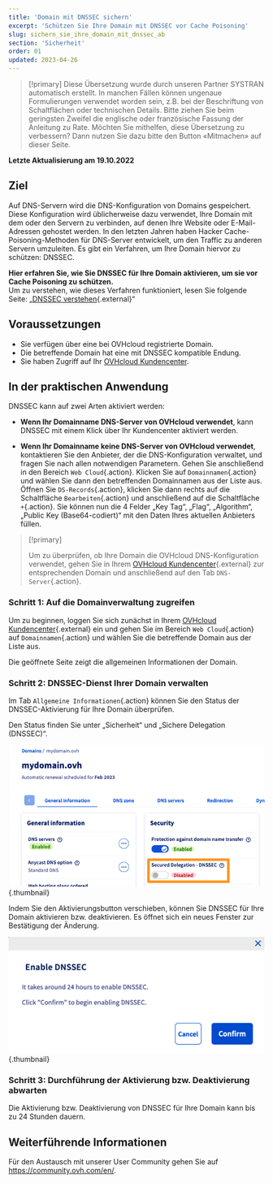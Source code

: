 ```yaml
---
title: 'Domain mit DNSSEC sichern'
excerpt: 'Schützen Sie Ihre Domain mit DNSSEC vor Cache Poisoning'
slug: sichern_sie_ihre_domain_mit_dnssec_ab
section: 'Sicherheit'
order: 01
updated: 2023-04-26
---
```


> [!primary]
> Diese Übersetzung wurde durch unseren Partner SYSTRAN automatisch erstellt. In manchen Fällen können ungenaue Formulierungen verwendet worden sein, z.B. bei der Beschriftung von Schaltflächen oder technischen Details. Bitte ziehen Sie beim geringsten Zweifel die englische oder französische Fassung der Anleitung zu Rate. Möchten Sie mithelfen, diese Übersetzung zu verbessern? Dann nutzen Sie dazu bitte den Button «Mitmachen» auf dieser Seite.
>

**Letzte Aktualisierung am 19.10.2022**

## Ziel

Auf DNS-Servern wird die DNS-Konfiguration von Domains gespeichert. Diese Konfiguration wird üblicherweise dazu verwendet, Ihre Domain mit dem oder den Servern zu verbinden, auf denen Ihre Website oder E-Mail-Adressen gehostet werden. In den letzten Jahren haben Hacker Cache-Poisoning-Methoden für DNS-Server entwickelt, um den Traffic zu anderen Servern umzuleiten. Es gibt ein Verfahren, um Ihre Domain hiervor zu schützen: DNSSEC.

**Hier erfahren Sie, wie Sie DNSSEC für Ihre Domain aktivieren, um sie vor Cache Poisoning zu schützen.**  
Um zu verstehen, wie dieses Verfahren funktioniert, lesen Sie folgende Seite: „[DNSSEC verstehen](https://www.ovhcloud.com/de/domains/dnssec/){.external}“

## Voraussetzungen

- Sie verfügen über eine bei OVHcloud registrierte Domain.
- Die betreffende Domain hat eine mit DNSSEC kompatible Endung.
- Sie haben Zugriff auf Ihr [OVHcloud Kundencenter](https://www.ovh.com/auth/?action=gotomanager&from=https://www.ovh.de/&ovhSubsidiary=de).


## In der praktischen Anwendung

DNSSEC kann auf zwei Arten aktiviert werden:

- **Wenn Ihr Domainname DNS-Server von OVHcloud verwendet**, kann DNSSEC mit einem Klick über Ihr Kundencenter aktiviert werden.

- **Wenn Ihr Domainname keine DNS-Server von OVHcloud verwendet**, kontaktieren Sie den Anbieter, der die DNS-Konfiguration verwaltet, und fragen Sie nach allen notwendigen Parametern. Gehen Sie anschließend in den Bereich `Web Cloud`{.action}. Klicken Sie auf `Domainnamen`{.action} und wählen Sie dann den betreffenden Domainnamen aus der Liste aus.
Öffnen Sie `DS-Records`{.action}, klicken Sie dann rechts auf die Schaltfläche `Bearbeiten`{.action} und anschließend auf die Schaltfläche `+`{.action}.
Sie können nun die 4 Felder „Key Tag“, „Flag“, „Algorithm“, „Public Key (Base64-codiert)“ mit den Daten Ihres aktuellen Anbieters füllen.

> [!primary]
>
> Um zu überprüfen, ob Ihre Domain die OVHcloud DNS-Konfiguration verwendet, gehen Sie in Ihrem [OVHcloud Kundencenter](https://www.ovh.com/auth/?action=gotomanager&from=https://www.ovh.de/&ovhSubsidiary=de){.external} zur entsprechenden Domain und anschließend auf den Tab `DNS-Server`{.action}.
>

### Schritt 1: Auf die Domainverwaltung zugreifen

Um zu beginnen, loggen Sie sich zunächst in Ihrem [OVHcloud Kundencenter](https://www.ovh.com/auth/?action=gotomanager&from=https://www.ovh.de/&ovhSubsidiary=de){.external} ein und gehen Sie im Bereich `Web Cloud`{.action} auf `Domainnamen`{.action} und wählen Sie die betreffende Domain aus der Liste aus.

Die geöffnete Seite zeigt die allgemeinen Informationen der Domain. 

### Schritt 2: DNSSEC-Dienst Ihrer Domain verwalten

Im Tab `Allgemeine Informationen`{.action} können Sie den Status der DNSSEC-Aktivierung für Ihre Domain überprüfen.

Den Status finden Sie unter „Sicherheit“ und „Sichere Delegation (DNSSEC)“.

![DNSSEC](images/activate-dnssec-step2.png){.thumbnail}

Indem Sie den Aktivierungsbutton verschieben, können Sie DNSSEC für Ihre Domain aktivieren bzw. deaktivieren. Es öffnet sich ein neues Fenster zur Bestätigung der Änderung.

![DNSSEC](images/activate-dnssec-step3.png){.thumbnail}

### Schritt 3: Durchführung der Aktivierung bzw. Deaktivierung abwarten

Die Aktivierung bzw. Deaktivierung von DNSSEC für Ihre Domain kann bis zu 24 Stunden dauern. 

## Weiterführende Informationen

Für den Austausch mit unserer User Community gehen Sie auf <https://community.ovh.com/en/>.
